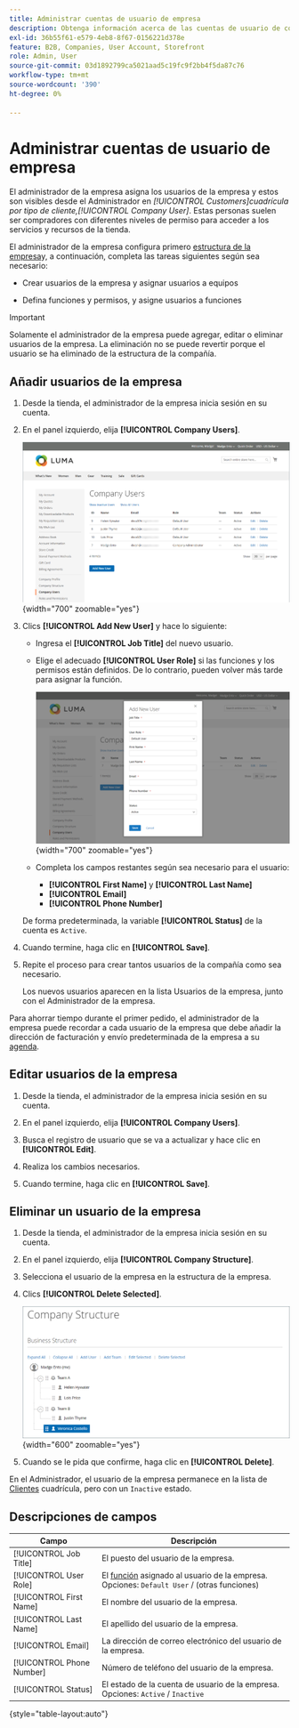 ```yaml
---
title: Administrar cuentas de usuario de empresa
description: Obtenga información acerca de las cuentas de usuario de compañía y cómo funcionan dentro de la cuenta de compañía asociada.
exl-id: 36b55f61-e579-4eb8-8f67-0156221d378e
feature: B2B, Companies, User Account, Storefront
role: Admin, User
source-git-commit: 03d1892799ca5021aad5c19fc9f2bb4f5da87c76
workflow-type: tm+mt
source-wordcount: '390'
ht-degree: 0%

---
```


# Administrar cuentas de usuario de empresa

El administrador de la empresa asigna los usuarios de la empresa y estos son visibles desde el Administrador en _[!UICONTROL Customers]_cuadrícula por tipo de cliente,_[!UICONTROL Company User]_. Estas personas suelen ser compradores con diferentes niveles de permiso para acceder a los servicios y recursos de la tienda.

El administrador de la empresa configura primero [estructura de la empresa](account-company-structure.md)y, a continuación, completa las tareas siguientes según sea necesario:

- Crear usuarios de la empresa y asignar usuarios a equipos

- Defina funciones y permisos, y asigne usuarios a funciones

>[!IMPORTANT]
>
>Solamente el administrador de la empresa puede agregar, editar o eliminar usuarios de la empresa. La eliminación no se puede revertir porque el usuario se ha eliminado de la estructura de la compañía.

## Añadir usuarios de la empresa

1. Desde la tienda, el administrador de la empresa inicia sesión en su cuenta.

1. En el panel izquierdo, elija **[!UICONTROL Company Users]**.

   ![Usuarios de empresa](./assets/company-users-list-storefront.png){width="700" zoomable="yes"}

1. Clics **[!UICONTROL Add New User]** y hace lo siguiente:

   - Ingresa el **[!UICONTROL Job Title]** del nuevo usuario.

   - Elige el adecuado **[!UICONTROL User Role]** si las funciones y los permisos están definidos. De lo contrario, pueden volver más tarde para asignar la función.

     ![Añadir nuevo usuario](./assets/company-structure-users-add.png){width="700" zoomable="yes"}

   - Completa los campos restantes según sea necesario para el usuario:

      - **[!UICONTROL First Name]** y **[!UICONTROL Last Name]**
      - **[!UICONTROL Email]**
      - **[!UICONTROL Phone Number]**

   De forma predeterminada, la variable **[!UICONTROL Status]** de la cuenta es `Active`.

1. Cuando termine, haga clic en **[!UICONTROL Save]**.

1. Repite el proceso para crear tantos usuarios de la compañía como sea necesario.

   Los nuevos usuarios aparecen en la lista Usuarios de la empresa, junto con el Administrador de la empresa.

Para ahorrar tiempo durante el primer pedido, el administrador de la empresa puede recordar a cada usuario de la empresa que debe añadir la dirección de facturación y envío predeterminada de la empresa a su [agenda](../customers/account-dashboard-address-book.md).

## Editar usuarios de la empresa

1. Desde la tienda, el administrador de la empresa inicia sesión en su cuenta.

1. En el panel izquierdo, elija **[!UICONTROL Company Users]**.

1. Busca el registro de usuario que se va a actualizar y hace clic en **[!UICONTROL Edit]**.

1. Realiza los cambios necesarios.

1. Cuando termine, haga clic en **[!UICONTROL Save]**.

## Eliminar un usuario de la empresa

1. Desde la tienda, el administrador de la empresa inicia sesión en su cuenta.

1. En el panel izquierdo, elija **[!UICONTROL Company Structure]**.

1. Selecciona el usuario de la empresa en la estructura de la empresa.

1. Clics **[!UICONTROL Delete Selected]**.

   ![Eliminar usuario](./assets/company-structure-delete-user.png){width="600" zoomable="yes"}

1. Cuando se le pida que confirme, haga clic en **[!UICONTROL Delete]**.

En el Administrador, el usuario de la empresa permanece en la lista de [Clientes](../customers/customers-all.md) cuadrícula, pero con un `Inactive` estado.

## Descripciones de campos

| Campo | Descripción |
|--------------|---------------|
| [!UICONTROL Job Title] | El puesto del usuario de la empresa. |
| [!UICONTROL User Role] | El [función](account-company-roles-permissions.md) asignado al usuario de la empresa. Opciones: `Default User` / (otras funciones) |
| [!UICONTROL First Name] | El nombre del usuario de la empresa. |
| [!UICONTROL Last Name] | El apellido del usuario de la empresa. |
| [!UICONTROL Email] | La dirección de correo electrónico del usuario de la empresa. |
| [!UICONTROL Phone Number] | Número de teléfono del usuario de la empresa. |
| [!UICONTROL Status] | El estado de la cuenta de usuario de la empresa. Opciones: `Active` / `Inactive` |

{style="table-layout:auto"}
